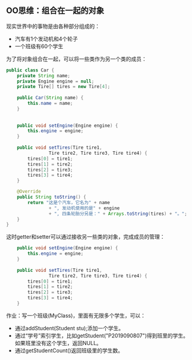 ## OO思维：组合在一起的对象

现实世界中的事物是由各种部分组成的：

* 汽车有1个发动机和4个轮子
* 一个班级有60个学生

为了将对象组合在一起，可以将一些类作为另一个类的成员：

```java
public class Car {
	private String name;
	private Engine engine = null;
	private Tire[] tires = new Tire[4];
	
	public Car(String name) {
		this.name = name;
	}
	
	
	public void setEngine(Engine engine) {
		this.engine = engine;
	}
	
	public void setTires(Tire tire1, 
				Tire tire2, Tire tire3, Tire tire4) {
		tires[0] = tire1;
		tires[1] = tire2;
		tires[2] = tire3;
		tires[3] = tire4;
	}

	@Override
	public String toString() {
		return "这是个汽车，它名为" + name 
				+ ", 发动机使用的是" + engine 
				+ ", 四条轮胎分另是：" + Arrays.toString(tires) + "。";
	}
} 
```

这时getter和setter可以通过接收另一些类的对象，完成成员的管理：

```java
 	public void setEngine(Engine engine) {
		this.engine = engine;
	}
	
	public void setTires(Tire tire1, 
				Tire tire2, Tire tire3, Tire tire4) {
		tires[0] = tire1;
		tires[1] = tire2;
		tires[2] = tire3;
		tires[3] = tire4;
	}
```

作业：写一个班级(MyClass)，里面有无限多个学生，可以：

* 通过addStudent(Student stu);添加一个学生。
* 通过“学号”索引学生，比如getStudent("P2019090807")得到班里的学生。如果班里没有这个学生，返回NULL。
* 通过getStudentCount()返回班级里的学生数。